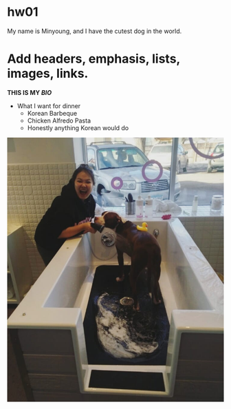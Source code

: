 # hw01

My name is Minyoung, and I have the cutest dog in the world.

# Add headers, emphasis, lists, images, links.

__THIS IS MY *BIO*__

* What I want for dinner
  * Korean Barbeque
  * Chicken Alfredo Pasta
  * Honestly anything Korean would do
  
![Me Being Too Excited to Give Drake a Bath](PIC.jpg)

